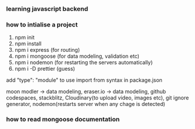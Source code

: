 ### learning javascript backend

### how to intialise a project

1) npm init
2) npm install
3) npm i express (for routing)
4) npm i mongoose (for data modeling, validation etc)
5) npm i nodemon (for restarting the servers automatically)
6) npm i -D prettier (guess)

add "type": "module" to use import from syntax in package.json

moon modler -> data modeling,
eraser.io -> data modeling,
github codespaces,
stackblitz,
Cloudinary(to upload video, images etc),
git ignore generator,
nodemon(restarts server when any chage is detected)

### how to read mongoose documentation
